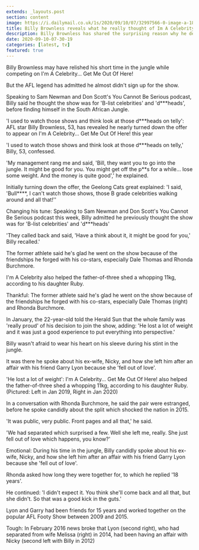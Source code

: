 ```yaml
---
extends: _layouts.post
section: content
image: https://i.dailymail.co.uk/1s/2020/09/10/07/32997566-0-image-a-18_1599718324802.jpg 
title: Billy Brownless reveals what he really thought of Im A Celebrity...Get Me Out Of Here! 
description: Billy Brownless has shared the surprising reason why he decided to sign up for Im A Celebrity... Get Me Out Of Here! this year.  
date: 2020-09-10-07-30-19 
categories: [latest, tv] 
featured: true 
--- 
```

Billy Brownless may have relished his short time in the jungle while competing on I'm A Celebrity... Get Me Out Of Here! 

But the AFL legend has admitted he almost didn't sign up for the show.  

Speaking to Sam Newman and Don Scott's You Cannot Be Serious podcast, Billy said he thought the show was for 'B-list celebrities' and 'd***heads', before finding himself in the South African Jungle. 

'I used to watch those shows and think look at those d***heads on telly': AFL star Billy Brownless, 53, has revealed he nearly turned down the offer to appear on I'm A Celebrity... Get Me Out Of Here! this year 

'I used to watch those shows and think look at those d***heads on telly,' Billy, 53, confessed. 

'My management rang me and said, 'Bill, they want you to go into the jungle. It might be good for you. You might get off the p**s for a while... lose some weight. And the money is quite good',' he explained.   

Initially turning down the offer, the Geelong Cats great explained: 'I said, 'Bull****, I can't watch those shows, those B grade celebrities walking around and all that!''  

Changing his tune: Speaking to Sam Newman and Don Scott's You Cannot Be Serious podcast this week, Billy admitted he previously thought the show was for 'B-list celebrities' and 'd***heads' 

'They called back and said, 'Have a think about it, it might be good for you,' Billy recalled.'

The former athlete said he's glad he went on the show because of the friendships he forged with his co-stars, especially Dale Thomas and Rhonda Burchmore. 

I'm A Celebrity also helped the father-of-three shed a whopping 11kg, according to his daughter Ruby. 

Thankful: The former athlete said he's glad he went on the show because of the friendships he forged with his co-stars, especially Dale Thomas (right) and Rhonda Burchmore.

In January, the 22-year-old told the Herald Sun that the whole family was 'really proud' of his decision to join the show, adding: 'He lost a lot of weight and it was just a good experience to put everything into perspective.' 

Billy wasn't afraid to wear his heart on his sleeve during his stint in the jungle. 

It was there he spoke about his ex-wife, Nicky, and how she left him after an affair with his friend Garry Lyon because she 'fell out of love'.

'He lost a lot of weight': I'm A Celebrity... Get Me Out Of Here! also helped the father-of-three shed a whopping 11kg, according to his daughter Ruby. (Pictured: Left in Jan 2019, Right in Jan 2020)

In a conversation with Rhonda Burchmore, he said the pair were estranged, before he spoke candidly about the split which shocked the nation in 2015.

'It was public, very public. Front pages and all that,' he said.

'We had separated which surprised a few. Well she left me, really. She just fell out of love which happens, you know?' 

Emotional: During his time in the jungle, Billy candidly spoke about his ex-wife, Nicky, and how she left him after an affair with his friend Garry Lyon because she 'fell out of love'.

Rhonda asked how long they were together for, to which he replied '18 years'.

He continued: 'I didn't expect it. You think she'll come back and all that, but she didn't. So that was a good kick in the guts.'

Lyon and Garry had been friends for 15 years and worked together on the popular AFL Footy Show between 2009 and 2015.  

Tough: In February 2016 news broke that Lyon (second right), who had separated from wife Melissa (right) in 2014, had been having an affair with Nicky (second left with Billy in 2012)

